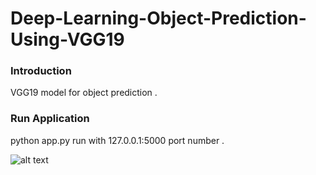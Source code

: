 # Deep-Learning-Object-Prediction-Using-VGG19

### Introduction
VGG19 model for object prediction .

### Run Application
python app.py
run with 127.0.0.1:5000 port number .


![alt text](https://github.com/ask-santosh/Deep-Learning-Object-Prediction-Using-VGG19-FlaskAPP/blob/main/Screenshot%202021-08-07%20at%2010.02.28%20PM.png)
